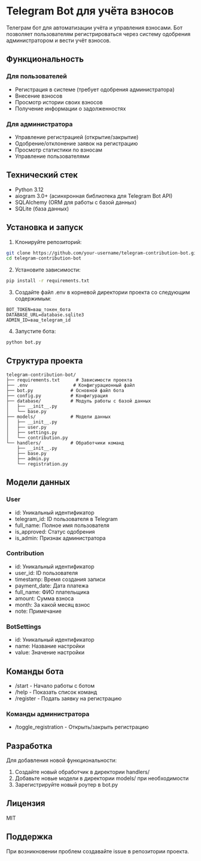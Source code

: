# Telegram Bot для учёта взносов

Телеграм бот для автоматизации учёта и управления взносами. Бот позволяет пользователям регистрироваться через систему одобрения администратором и вести учёт взносов.

## Функциональность

### Для пользователей
- Регистрация в системе (требует одобрения администратора)
- Внесение взносов
- Просмотр истории своих взносов
- Получение информации о задолженностях

### Для администратора
- Управление регистрацией (открытие/закрытие)
- Одобрение/отклонение заявок на регистрацию
- Просмотр статистики по взносам
- Управление пользователями

## Технический стек

- Python 3.12
- aiogram 3.0+ (асинхронная библиотека для Telegram Bot API)
- SQLAlchemy (ORM для работы с базой данных)
- SQLite (база данных)

## Установка и запуск

1. Клонируйте репозиторий:
```bash
git clone https://github.com/your-username/telegram-contribution-bot.git
cd telegram-contribution-bot
```

2. Установите зависимости:
```bash
pip install -r requirements.txt
```

3. Создайте файл .env в корневой директории проекта со следующим содержимым:
```
BOT_TOKEN=ваш_токен_бота
DATABASE_URL=database.sqlite3
ADMIN_ID=ваш_telegram_id
```

4. Запустите бота:
```bash
python bot.py
```

## Структура проекта

```
telegram-contribution-bot/
├── requirements.txt      # Зависимости проекта
├── .env                 # Конфигурационный файл
├── bot.py              # Основной файл бота
├── config.py           # Конфигурация
├── database/           # Модуль работы с базой данных
│   ├── __init__.py
│   └── base.py
├── models/             # Модели данных
│   ├── __init__.py
│   ├── user.py
│   ├── settings.py
│   └── contribution.py
└── handlers/           # Обработчики команд
    ├── __init__.py
    ├── base.py
    ├── admin.py
    └── registration.py
```

## Модели данных

### User
- id: Уникальный идентификатор
- telegram_id: ID пользователя в Telegram
- full_name: Полное имя пользователя
- is_approved: Статус одобрения
- is_admin: Признак администратора

### Contribution
- id: Уникальный идентификатор
- user_id: ID пользователя
- timestamp: Время создания записи
- payment_date: Дата платежа
- full_name: ФИО плательщика
- amount: Сумма взноса
- month: За какой месяц взнос
- note: Примечание

### BotSettings
- id: Уникальный идентификатор
- name: Название настройки
- value: Значение настройки

## Команды бота

- /start - Начало работы с ботом
- /help - Показать список команд
- /register - Подать заявку на регистрацию

### Команды администратора
- /toggle_registration - Открыть/закрыть регистрацию

## Разработка

Для добавления новой функциональности:
1. Создайте новый обработчик в директории handlers/
2. Добавьте новые модели в директории models/ при необходимости
3. Зарегистрируйте новый роутер в bot.py

## Лицензия

MIT

## Поддержка

При возникновении проблем создавайте issue в репозитории проекта.
